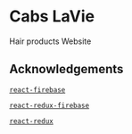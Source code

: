 Cabs LaVie
==============

Hair products Website


## Acknowledgements

[`react-firebase`](https://github.com/unfold/react-firebase)

[`react-redux-firebase`](https://github.com/prescottprue/react-redux-firebase)

[`react-redux`](https://github.com/reactjs/react-redux)
